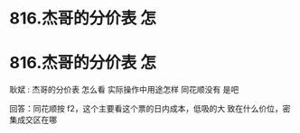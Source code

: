 # 816.杰哥的分价表 怎

# 816.杰哥的分价表 怎

耿斌 : 杰哥的分价表 怎么看 实际操作中用途怎样 同花顺没有 是吧

回答：同花顺按 f2，这个主要看这个票的日内成本，低吸的大 致在什么价位，密集成交区在哪